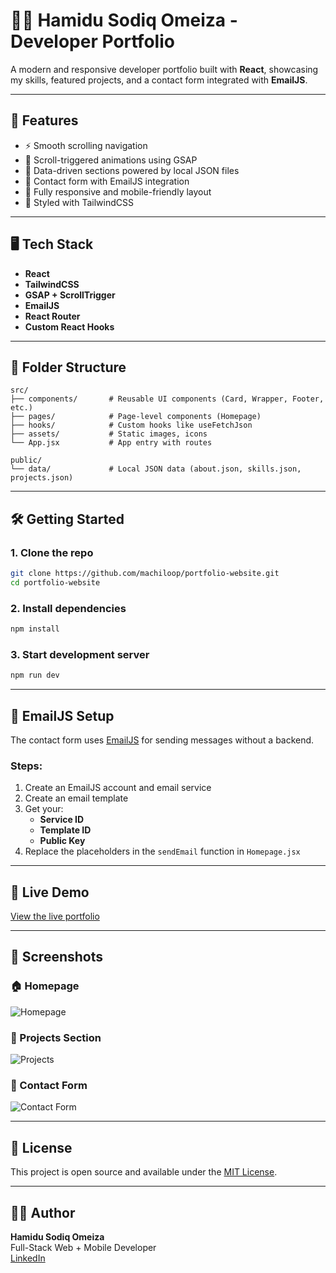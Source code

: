 # 🧑‍💻 Hamidu Sodiq Omeiza - Developer Portfolio

A modern and responsive developer portfolio built with **React**, showcasing my skills, featured projects, and a contact form integrated with **EmailJS**.

---

## 🚀 Features

- ⚡ Smooth scrolling navigation
- 💼 Scroll-triggered animations using GSAP
- 📂 Data-driven sections powered by local JSON files
- 📧 Contact form with EmailJS integration
- 📱 Fully responsive and mobile-friendly layout
- 🎨 Styled with TailwindCSS

---

## 🖥️ Tech Stack

- **React**
- **TailwindCSS**
- **GSAP + ScrollTrigger**
- **EmailJS**
- **React Router**
- **Custom React Hooks**

---

## 📁 Folder Structure

```
src/
├── components/       # Reusable UI components (Card, Wrapper, Footer, etc.)
├── pages/            # Page-level components (Homepage)
├── hooks/            # Custom hooks like useFetchJson
├── assets/           # Static images, icons
└── App.jsx           # App entry with routes

public/
└── data/             # Local JSON data (about.json, skills.json, projects.json)
```

---

## 🛠️ Getting Started

### 1. Clone the repo

```bash
git clone https://github.com/machiloop/portfolio-website.git
cd portfolio-website
```

### 2. Install dependencies

```bash
npm install
```

### 3. Start development server

```bash
npm run dev
```

---

## 🔐 EmailJS Setup

The contact form uses [EmailJS](https://www.emailjs.com) for sending messages without a backend.

### Steps:

1. Create an EmailJS account and email service
2. Create an email template
3. Get your:
   - **Service ID**
   - **Template ID**
   - **Public Key**
4. Replace the placeholders in the `sendEmail` function in `Homepage.jsx`

---

## 🔗 Live Demo

[View the live portfolio](https://portfolio-website-liard-nu.vercel.app/)

---

## 📸 Screenshots

### 🏠 Homepage

![Homepage](/screenshots/homepage.png)

### 💼 Projects Section

![Projects](/screenshots/projects.png)

### 📧 Contact Form

![Contact Form](/screenshots/contact.png)

---

## 📝 License

This project is open source and available under the [MIT License](LICENSE).

---

## 🙋‍♂️ Author

**Hamidu Sodiq Omeiza**  
Full-Stack Web + Mobile Developer  
[LinkedIn](https://linkedin.com/in/hsodiq14)
